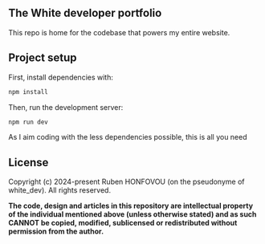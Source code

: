 
## The White developer portfolio

This repo is home for the codebase that powers my entire website.

## Project setup

First, install dependencies with:

```bash
npm install
```

Then, run the development server:

```bash
npm run dev
```

As I aim coding with the less dependencies possible, this is all you need

## License

Copyright (c) 2024-present Ruben HONFOVOU (on the pseudonyme of white_dev). All rights reserved.

**The code, design and articles in this repository are intellectual property of
the individual mentioned above (unless otherwise stated) and as such CANNOT be
copied, modified, sublicensed or redistributed without permission from the
author.**
